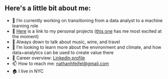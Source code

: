 ## Here's a little bit about me:

- 🔭 I’m currently working on transitioning from a data analyst to a machine learning role
- 👷 [Here](https://github.com/nfeifel?tab=repositories) is a link to my personal projects ([this one](https://github.com/nfeifel/WeatherTrends) has me most excited at the moment)
- 💬 Always down to talk about music, wine, and travel
- 👯 I’m looking to learn more about the environment and climate, and how data+analytics can be used to create value there
- 👷 Career overview: [Linkedin profile](https://www.linkedin.com/in/nathan-feifel-80aba4119)
- 📫 How to reach me: nathanhfeifel@gmail.com
- 🏠 I live in NYC


<!--
**nfeifel/nfeifel** is a ✨ _special_ ✨ repository because its `README.md` (this file) appears on your GitHub profile.

Here are some ideas to get you started:

-->
